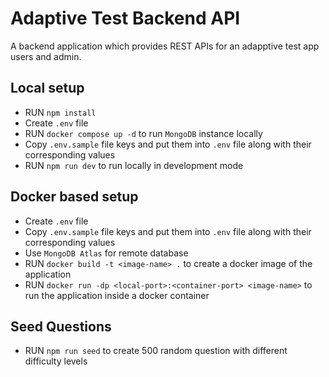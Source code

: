 # Adaptive Test Backend API

A backend application which provides REST APIs for an adapptive test app users and admin.

## Local setup

- RUN `npm install`
- Create `.env` file
- RUN `docker compose up -d` to run `MongoDB` instance locally
- Copy `.env.sample` file keys and put them into `.env` file along with their corresponding values
- RUN `npm run dev` to run locally in development mode

## Docker based setup

- Create `.env` file
- Copy `.env.sample` file keys and put them into `.env` file along with their corresponding values
- Use `MongoDB Atlas` for remote database
- RUN `docker build -t <image-name> .` to create a docker image of the application
- RUN `docker run -dp <local-port>:<container-port> <image-name>` to run the application inside a docker container

## Seed Questions

- RUN `npm run seed` to create 500 random question with different difficulty levels
